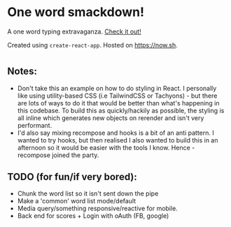 # One word smackdown!

A one word typing extravaganza.
[Check it out!](https://onewordsmackdown.xyz/)

Created using `create-react-app`. Hosted on https://now.sh.

#

## Notes:

- Don't take this an example on how to do styling in React. I personally like using utility-based CSS (i.e TailwindCSS or Tachyons) - but there are lots of ways to do it that would be better than what's happening in this codebase. To build this as quickly/hackily as possible, the styling is all inline which generates new objects on rerender and isn't very performant.
- I'd also say mixing recompose and hooks is a bit of an anti pattern. I wanted to try hooks,
  but then realised I also wanted to build this in an afternoon so it would be easier with the tools I know. Hence - recompose joined the party.

## TODO (for fun/if very bored):

- Chunk the word list so it isn't sent down the pipe
- Make a 'common' word list mode/default
- Media query/something responsive/reactive for mobile.
- Back end for scores + Login with oAuth (FB, google)
